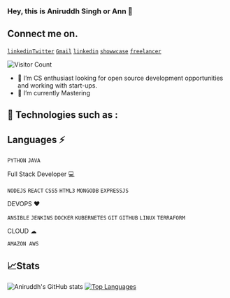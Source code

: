 ### Hey, this is Aniruddh Singh or Ann 👋
## Connect me on.
[`linkedin`](https://www.linkedin.com/in/asbaniruddhsingh/)[`Twitter`](https://twitter.com/asb_Aniruddh97)    [`Gmail`](asb.aniruddh.singh@gmail.com)    [`linkedin`](https://www.linkedin.com/in/asbaniruddhsingh/)    [`showwcase`](https://www.showwcase.com/ann1997)    [`freelancer`](https://www.freelancer.com/u/a1nn1997)

![`Visitor Count`](https://profile-counter.glitch.me/{a1nn1997}/count.svg)
- 🔭 I’m CS enthusiast looking for open source development opportunities and working with start-ups. 
- 🌱 I’m currently Mastering 

## 🚀 Technologies such as :

## Languages ⚡

`PYTHON` `JAVA` 

Full Stack Developer 💻

`NODEJS` `REACT` `CSS5` `HTML3` `MONGODB` `EXPRESSJS` 

DEVOPS ❤ 

`ANSIBLE` `JENKINS` `DOCKER` `KUBERNETES` `GIT` `GITHUB` `LINUX` `TERRAFORM`

CLOUD ☁

`AMAZON AWS`

## 📈Stats

![Aniruddh's GitHub stats](https://github-readme-stats.vercel.app/api?username=a1nn1997&count_private=true&show_icons=true)
[![Top Languages](https://github-readme-stats.vercel.app/api/top-langs/?username=a1nn1997&langs_count=8&layout=compact)](https://github.com/a1nn1997/github-readme-stats)



